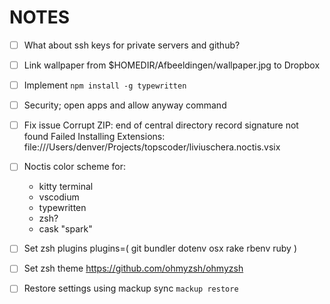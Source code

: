 # NOTES

- [ ] What about ssh keys for private servers and github?
- [ ] Link wallpaper from $HOMEDIR/Afbeeldingen/wallpaper.jpg to Dropbox
- [ ] Implement `npm install -g typewritten`
- [ ] Security; open apps and allow anyway command
- [ ] Fix issue
Corrupt ZIP: end of central directory record signature not found
Failed Installing Extensions: file:///Users/denver/Projects/topscoder/liviuschera.noctis.vsix

- [ ] Noctis color scheme for:
    - kitty terminal
    - vscodium
    - typewritten
    - zsh?
    - cask "spark"
- [ ] Set zsh plugins
    plugins=(
        git
        bundler
        dotenv
        osx
        rake
        rbenv
        ruby
    )
- [ ] Set zsh theme
https://github.com/ohmyzsh/ohmyzsh
- [ ] Restore settings using mackup sync
`mackup restore`
